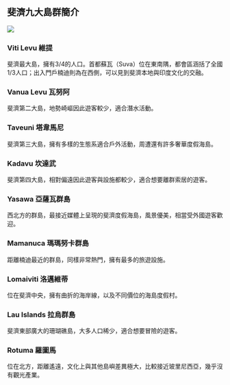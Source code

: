 ---
---
## 斐濟九大島群簡介

![](https://imgur.com/dSkKIri.jpg)

### Viti Levu 維提

斐濟最大島，擁有3/4的人口。首都蘇瓦（Suva）位在東南隅，都會區涵括了全國1/3人口；出入門戶楠迪則為在西側，可以見到斐濟本地與印度文化的交融。

### Vanua Levu 瓦努阿

斐濟第二大島，地勢崎嶇因此遊客較少，適合潛水活動。

### Taveuni 塔韋馬尼

斐濟第三大島，擁有多樣的生態系適合戶外活動，周遭還有許多奢華度假海島。

### Kadavu 坎達武

斐濟第四大島，相對偏遠因此遊客與設施都較少，適合想要離群索居的遊客。

### Yasawa 亞薩瓦群島

西北方的群島，最接近媒體上呈現的斐濟度假海島，風景優美，相當受外國遊客歡迎。

### Mamanuca 瑪瑪努卡群島

距離楠迪最近的群島，同樣非常熱門，擁有最多的旅遊設施。

### Lomaiviti 洛邁維蒂

位在斐濟中央，擁有曲折的海岸線，以及不同價位的海島度假村。

### Lau Islands 拉烏群島

斐濟東部廣大的珊瑚礁島，大多人口稀少，適合想要冒險的遊客。

### Rotuma 羅圖馬

位在北方，距離遙遠，文化上與其他島嶼差異極大，比較接近玻里尼西亞，幾乎沒有觀光產業。